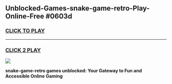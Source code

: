
## Unblocked-Games-snake-game-retro-Play-Online-Free #0603d
<h3>
<a href="https://us.freeplayer.one?title=snake-game-retro&ref=10M">CLICK TO PLAY</a></h3>
<hr>

<h3>
<a href="https://us.freeplayer.one?title=snake-game-retro&ref=10M">CLICK 2 PLAY</a>
  
</h3>

<a href="https://us.freeplayer.one?title=snake-game-retro&ref=10M"><img src="https://clearcache.store/games.png"></a>


**snake-game-retro games unblocked: Your Gateway to Fun and Accessible Online Gaming**

